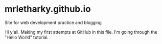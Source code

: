 # mrletharky.github.io
Site for web development practice and blogging

Hi y'all. 
Making my first attempts at GitHub in this file. 
I'm going through the "Hello World" tutorial. 

